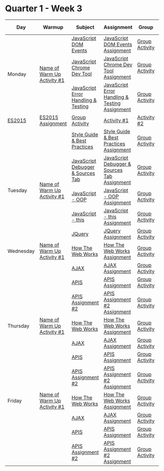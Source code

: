 # Quarter 1 - Week 3

<table style="width: 100%">
  <thead>
    <tr>
      <th>Day</th>
      <th>Warmup</th>
      <th>Subject</th>
      <th>Assignment</th>
      <th>Group</th>
      <th>Activity #1</th>
      <th>Activity #2</th>
      <th>Stretch</th>
      <th>Supplemental #1</th>
      <th>Supplemental #2</th>
      <th>Supplemental #3</th>
    </tr>
  </thead>
  <tbody>
      <tr>
      <td rowspan="4">Monday</td>
      <td rowspan="4"><a href="#">Name of Warm Up Activity #1</a>
      </td>
      <tr>
      <td><a href="#">JavaScript DOM Events</a>
      </td>
      <td><a href="#">JavaScript DOM Events Assignment</a>
      </td>
          </td>
        <td><a href="#">Group Activity</a>
      </td>
      <td><a href="#">Meme Generator</a></td>
      <td><a href="#">Memory Game</a></td>
      <td><a href="#">JS Calculator</a>
      </td>
      <td><a href="#">Supplemental Link #1</a>
      </td>
      <td><a href="#">Supplemental Link #2</a>
      </td>
      <td><a href="#">Supplemental Link #3</a>
      </td>
      </tr>
      <tr>
      <td><a href="#">JavaScript Chrome Dev Tool</a>
      </td>
      <td><a href="#">JavaScript Chrome Dev Tool Assignment</a>
      </td>
        <td><a href="#">Group Activity</a>
      </td>
      <td><a href="#">Activity #1</a></td>
      <td><a href="#">Activity #2</a></td>
      <td><a href="#">JS Calculator</a>
      </td>
      <td><a href="#">Supplemental Link #1</a>
      </td>
      <td><a href="#">Supplemental Link #2</a>
      </td>
      <td><a href="#">Supplemental Link #3</a>
      </td>
      <tr>
        <td><a href="#">JavaScript Error Handling & Testing</a>
        </td>
        <td><a href="#">JavaScript Error Handling & Testing Assignment</a>
        </td>
          <td><a href="#">Group Activity</a>
        </td>
        <td><a href="#">Activity #1</a></td>
        <td><a href="#">Activity #2</a></td>
        <td><a href="#">JS Calculator</a>
        </td>
        <td><a href="#">Supplemental Link #1</a>
        </td>
        <td><a href="#">Supplemental Link #2</a>
        </td>
        <td><a href="#">Supplemental Link #3</a>
        </td>
      </tr>
    <tr>
      <td><a href="#">ES2015</a>
      </td>
      <td><a href="#">ES2015 Assignment</a>
      </td>
        <td><a href="#">Group Activity</a>
      </td>
      <td><a href="#">Activity #1</a></td>
      <td><a href="#">Activity #2</a></td>
      <td><a href="#">JS Calculator</a>
      </td>
      <td><a href="#">Supplemental Link #1</a>
      </td>
      <td><a href="#">Supplemental Link #2</a>
      </td>
      <td><a href="#">Supplemental Link #3</a>
      </td>
    </tr>
    <tr>
    <td></td>
    <td></td>
      <td><a href="#">Style Guide & Best Practices</a>
      </td>
      <td><a href="#">Style Guide & Best Practices Assignment</a>
      </td>
        <td><a href="#">Group Activity</a>
      </td>
      <td><a href="#">Activity #1</a></td>
      <td><a href="#">Activity #2</a></td>
      <td><a href="#">JS Calculator</a>
      </td>
      <td><a href="#">Supplemental Link #1</a>
      </td>
      <td><a href="#">Supplemental Link #2</a>
      </td>
      <td><a href="#">Supplemental Link #3</a>
      </td>
    </tr>
    <tr>
      <td rowspan="3">Tuesday</td>
      <td rowspan="3"><a href="#">Name of Warm Up Activity #1</a>
      </td>
      <td><a href="#">JavaScript Debugger & Sources Tab</a>
      </td>
      <td><a href="#">JavaScript Debugger & Sources Tab Assignment</a>
      </td>
        <td><a href="#">Group Activity</a>
      </td>
      <td><a href="#">Activity #1</a></td>
      <td><a href="#">Activity #2</a></td>
      <td><a href="#">JS Calculator</a>
      </td>
      <td><a href="#">Supplemental Link #1</a>
      </td>
      <td><a href="#">Supplemental Link #2</a>
      </td>
      <td><a href="#">Supplemental Link #3</a>
      </td>
    </tr>
    <tr>
      <td><a href="#">JavaScript - OOP</a>
      </td>
      <td><a href="#">JavaScript - OOP Assignment</a>
      </td>
        <td><a href="#">Group Activity</a>
      </td>
      <td><a href="#">Activity #1</a></td>
      <td><a href="#">Activity #2</a></td>
      <td><a href="#">JS Calculator</a>
      </td>
      <td><a href="#">Supplemental Link #1</a>
      </td>
      <td><a href="#">Supplemental Link #2</a>
      </td>
      <td><a href="#">Supplemental Link #3</a>
      </td>
    </tr>
    <tr>
      <td><a href="#">JavaScript - this</a>
      </td>
      <td><a href="#">JavaScript - this Assignment</a>
      </td>
        <td><a href="#">Group Activity</a>
      </td>
      <td><a href="#">Activity #1</a></td>
      <td><a href="#">Activity #2</a></td>
      <td><a href="#">JS Calculator</a>
      </td>
      <td><a href="#">Supplemental Link #1</a>
      </td>
      <td><a href="#">Supplemental Link #2</a>
      </td>
      <td><a href="#">Supplemental Link #3</a>
      </td>
    </tr>
    <tr>
    <td></td>
    <td></td>
      <td><a href="#">JQuery</a>
      </td>
      <td><a href="#">JQuery Assignment</a>
      </td>
        <td><a href="#">Group Activity</a>
      </td>
      <td><a href="#">Activity #1</a></td>
      <td><a href="#">Activity #2</a></td>
      <td><a href="#">JS Calculator</a>
      </td>
      <td><a href="#">Supplemental Link #1</a>
      </td>
      <td><a href="#">Supplemental Link #2</a>
      </td>
      <td><a href="#">Supplemental Link #3</a>
      </td>
    </tr>
    <tr>
      <td>Wednesday</td>
      <td><a href="#">Name of Warm Up Activity #1</a>
      </td>
      <td><a href="#">How The Web Works</a>
      </td>
      <td><a href="#">How The Web Works Assignment</a>
      </td>
        <td><a href="#">Group Activity</a>
      </td>
      <td><a href="#">Activity #1</a></td>
      <td><a href="#">Activity #2</a></td>
      <td><a href="#">JS Calculator</a>
      </td>
      <td><a href="#">Supplemental Link #1</a>
      </td>
      <td><a href="#">Supplemental Link #2</a>
      </td>
      <td><a href="#">Supplemental Link #3</a>
      </td>
    </tr>
    <tr>
      <td></td>
      <td></td>
      <td><a href="#">AJAX</a>
      </td>
      <td><a href="#">AJAX Assignment</a>
      </td>
        <td><a href="#">Group Activity</a>
      </td>
      <td><a href="#">Activity #1</a></td>
      <td><a href="#">Activity #2</a></td>
      <td><a href="#">JS Calculator</a>
      </td>
      <td><a href="#">Supplemental Link #1</a>
      </td>
      <td><a href="#">Supplemental Link #2</a>
      </td>
      <td><a href="#">Supplemental Link #3</a>
      </td>
    </tr>
    <tr>
      <td></td>
      <td></td>
      <td><a href="#">APIS</a>
      </td>
      <td><a href="#">APIS Assignment</a>
      </td>
        <td><a href="#">Group Activity</a>
      </td>
      <td><a href="#">Activity #1</a></td>
      <td><a href="#">Activity #2</a></td>
      <td><a href="#">JS Calculator</a>
      </td>
      <td><a href="#">Supplemental Link #1</a>
      </td>
      <td><a href="#">Supplemental Link #2</a>
      </td>
      <td><a href="#">Supplemental Link #3</a>
      </td>
    </tr>
    <tr>
      <td></td>
      <td></td>
      <td><a href="#">APIS Assignment #2</a>
      </td>
      <td><a href="#">APIS Assignment #2 Assignment</a>
      </td>
        <td><a href="#">Group Activity</a>
      </td>
      <td><a href="#">Activity #1</a></td>
      <td><a href="#">Activity #2</a></td>
      <td><a href="#">JS Calculator</a></td>
      <td><a href="#">Supplemental Link #1</a>
      </td>
      <td><a href="#">Supplemental Link #2</a>
      </td>
      <td><a href="#">Supplemental Link #3</a>
      </td>
    </tr>
    <tr>
      <td>Thursday</td>
      <td><a href="#">Name of Warm Up Activity #1</a>
      </td>
      <td><a href="#">How The Web Works</a>
      </td>
      <td><a href="#">How The Web Works Assignment</a>
      </td>
        <td><a href="#">Group Activity</a>
      </td>
      <td><a href="#">Activity #1</a></td>
      <td><a href="#">Activity #2</a></td>
      <td><a href="#">JS Calculator</a>
      </td>
      <td><a href="#">Supplemental Link #1</a>
      </td>
      <td><a href="#">Supplemental Link #2</a>
      </td>
      <td><a href="#">Supplemental Link #3</a>
      </td>
    </tr>
    <tr>
      <td></td>
      <td></td>
      <td><a href="#">AJAX</a>
      </td>
      <td><a href="#">AJAX Assignment</a>
      </td>
        <td><a href="#">Group Activity</a>
      </td>
      <td><a href="#">Activity #1</a></td>
      <td><a href="#">Activity #2</a></td>
      <td><a href="#">JS Calculator</a>
      </td>
      <td><a href="#">Supplemental Link #1</a>
      </td>
      <td><a href="#">Supplemental Link #2</a>
      </td>
      <td><a href="#">Supplemental Link #3</a>
      </td>
    </tr>
    <tr>
      <td></td>
      <td></td>
      <td><a href="#">APIS</a>
      </td>
      <td><a href="#">APIS Assignment</a>
      </td>
        <td><a href="#">Group Activity</a>
      </td>
      <td><a href="#">Activity #1</a></td>
      <td><a href="#">Activity #2</a></td>
      <td><a href="#">JS Calculator</a>
      </td>
      <td><a href="#">Supplemental Link #1</a>
      </td>
      <td><a href="#">Supplemental Link #2</a>
      </td>
      <td><a href="#">Supplemental Link #3</a>
      </td>
    </tr>
    <tr>
      <td></td>
      <td></td>
      <td><a href="#">APIS Assignment #2</a>
      </td>
      <td><a href="#">APIS Assignment #2 Assignment</a>
      </td>
        <td><a href="#">Group Activity</a>
      </td>
      <td><a href="#">Activity #1</a></td>
      <td><a href="#">Activity #2</a></td>
      <td><a href="#">JS Calculator</a></td>
      <td><a href="#">Supplemental Link #1</a>
      </td>
      <td><a href="#">Supplemental Link #2</a>
      </td>
      <td><a href="#">Supplemental Link #3</a>
      </td>
    </tr>
    <tr>
      <td>Friday</td>
      <td><a href="#">Name of Warm Up Activity #1</a>
      </td>
      <td><a href="#">How The Web Works</a>
      </td>
      <td><a href="#">How The Web Works Assignment</a>
      </td>
        <td><a href="#">Group Activity</a>
      </td>
      <td><a href="#">Activity #1</a></td>
      <td><a href="#">Activity #2</a></td>
      <td><a href="#">JS Calculator</a>
      </td>
      <td><a href="#">Supplemental Link #1</a>
      </td>
      <td><a href="#">Supplemental Link #2</a>
      </td>
      <td><a href="#">Supplemental Link #3</a>
      </td>
    </tr>
    <tr>
      <td></td>
      <td></td>
      <td><a href="#">AJAX</a>
      </td>
      <td><a href="#">AJAX Assignment</a>
      </td>
        <td><a href="#">Group Activity</a>
      </td>
      <td><a href="#">Activity #1</a></td>
      <td><a href="#">Activity #2</a></td>
      <td><a href="#">JS Calculator</a>
      </td>
      <td><a href="#">Supplemental Link #1</a>
      </td>
      <td><a href="#">Supplemental Link #2</a>
      </td>
      <td><a href="#">Supplemental Link #3</a>
      </td>
    </tr>
    <tr>
      <td></td>
      <td></td>
      <td><a href="#">APIS</a>
      </td>
      <td><a href="#">APIS Assignment</a>
      </td>
        <td><a href="#">Group Activity</a>
      </td>
      <td><a href="#">Activity #1</a></td>
      <td><a href="#">Activity #2</a></td>
      <td><a href="#">JS Calculator</a>
      </td>
      <td><a href="#">Supplemental Link #1</a>
      </td>
      <td><a href="#">Supplemental Link #2</a>
      </td>
      <td><a href="#">Supplemental Link #3</a>
      </td>
    </tr>
    <tr>
      <td></td>
      <td></td>
      <td><a href="#">APIS Assignment #2</a>
      </td>
      <td><a href="#">APIS Assignment #2 Assignment</a>
      </td>
        <td><a href="#">Group Activity</a>
      </td>
      <td><a href="#">Activity #1</a></td>
      <td><a href="#">Activity #2</a></td>
      <td><a href="#">JS Calculator</a></td>
      <td><a href="#">Supplemental Link #1</a>
      </td>
      <td><a href="#">Supplemental Link #2</a>
      </td>
      <td><a href="#">Supplemental Link #3</a>
      </td>
    </tr>
  </tbody>
</table>
